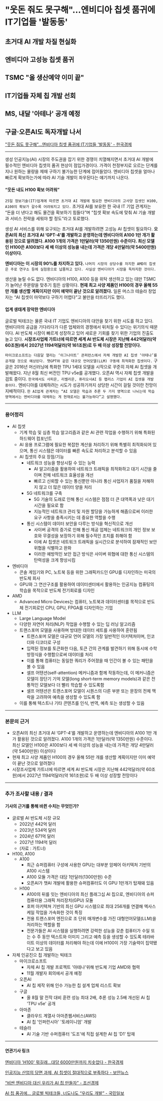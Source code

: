 # "웃돈 줘도 못구해"…엔비디아 칩셋 품귀에 IT기업들 '발동동'
## 초거대 AI 개발 차질 현실화
## 엔비디아 고성능 칩셋 품귀
## TSMC "올 생산예약 이미 끝"
## IT기업들 자체 칩 개발 선회
## MS, 내달 '아테나' 공개 예정
## 구글·오픈AI도 독자개발 나서
["웃돈 줘도 못구해"…엔비디아 칩셋 품귀에 IT기업들 '발동동' - 한국경제](https://n.news.naver.com/article/newspaper/015/0004906628?date=20231026)

---

생성 인공지능(AI) 시장의 주도권을 잡기 위한 경쟁이 치열해지면서 초거대 AI 개발에 필수적인 엔비디아 칩셋의 품귀 현상이 점입가경이다. 가격이 천정부지로 오르는 단계를 지나 원하는 물량을 제때 구하기 불가능한 단계에 접어들었다. 엔비디아 칩셋을 얼마나 빠르게 확보하는가에 따라 AI 기술 개발이 좌우된다는 얘기까지 나온다.

#### “웃돈 내도 H100 확보 어려워”

`25일 정보기술(IT)업계에 따르면 초거대 AI 개발에 필요한 엔비디아의 고사양 칩셋인 H100, A100의 확보가 갈수록 어려워지고 있다.` 초거대 AI를 보유한 한 국내 IT 기업 관계자는 “돈을 더 낸다고 해도 물건을 확보하기 힘들다”며 “칩셋 확보 속도에 맞춰 AI 기술 개발과 서비스 전략을 세워야 할 정도”라고 토로했다.

생성 AI 서비스를 위해 요구되는 초거대 AI를 개발하려면 고성능 AI 칩셋이 필요하다. **오픈AI의 최신 초거대 AI ‘GPT-4’를 개발하고 운영하는데 엔비디아의 A100 1만 개가 활용된 것으로 알려졌다. A100 1개의 가격은 1만달러(약 1350만원) 수준이다. 최신 모델인 H100은 A100보다 세 배 이상의 성능을 내는데 가격은 개당 4만달러(약 5400만원) 이상이다.**

**엔비디아는 이 시장의 90%를 차지하고 있다.** `나머지 시장의 상당수를 차지한 AMD의 칩셋은 주로 연구소 등에 실험용으로 납품하고 있다. 사실상 엔비디아가 시장을 독차지한 것이다.`

생산을 늘릴 수도 없다. 엔비디아의 H100, A100 등을 위탁 생산하고 있는 대만 TSMC가 늘어난 주문량을 맞추기 힘든 상황이다. **현재 최고 사양 제품인 H100의 경우 올해 55만 개를 생산할 계획이지만 이미 예약이 끝난 것으로 알려졌다.** 일론 머스크 테슬라 창업자는 “AI 칩셋이 마약보다 구하기 어렵다”고 불만을 터뜨리기도 했다.

#### 업계 생태계 장악한 엔비디아

글로벌 빅테크는 물론 국내 IT 기업도 엔비디아의 대안을 찾기 위한 시도를 하고 있다. 엔비디아의 공급을 기다리다가 다른 업체와의 경쟁에서 뒤처질 수 있다는 위기의식 때문이다. AI 반도체 시장이 빠르게 성장하고 있어 새로운 기회를 찾기 위한 기업의 진출도 늘고 있다. **시장조사업체 가트너에 따르면 세계 AI 반도체 시장은 지난해 442억달러(약 60조원)에서 2027년 1194억달러(약 161조원)로 두 배 이상 성장할 전망이다.**

`마이크로소프트는 다음달 열리는 ‘이그나이트’ 콘퍼런스에서 자체 개발한 AI 칩셋 ‘아테나’를 공개할 것으로 예상된다. 챗GPT와 같은 대규모 언어모델(LLM) 구동에 최적화한 칩셋이다.` 구글은 2016년 머신러닝에 특화한 TPU 1세대 모델을 시작으로 꾸준히 자체 AI 칩셋을 개발해왔다. 지난 8월 최신 버전인 TPU v5e를 공개했다. 오픈AI 역시 자체 칩셋 개발을 검토 중이다. `한국에서도 사피온, 리벨리온, 퓨리오사AI 등 팹리스 기업이 AI 칩셋을 개발 중이다.` 엔비디아를 대체하려는 시도가 성공하기까지 상당한 시간이 걸릴 것이란 전망이 지배적이다. `한 AI업계 관계자는 “AI 모델은 학습과 추론 두 가지 영역으로 나뉘는데 학습 영역에서는 엔비디아를 대체하는 게 현재로서는 불가능하다”고 설명했다.`

---

### 용어정리

* AI 칩셋
    * 기계 학습 및 심층 학습 알고리즘과 같은 AI 관련 작업을 수행하기 위해 특화된 하드웨어 컴포넌트
    * AI 응용 프로그램에 필요한 복잡한 계산을 처리하기 위해 특별히 최적화되어 있으며, 통신 시스템은 데이터를 빠른 속도로 처리하고 분석할 수 있음
    * AI 칩셋의 주요 장점/기능
        * 네트워크 성능을 향상시킬 수 있는 능력
            * AI 알고리즘을 활용하여 네트워크 트래픽을 최적화하고 대기 시간을 줄이며 전체 네트워크 효율성을 개선
            * 빠르고 신뢰할 수 있는 통신뿐만 아니라 통신 사업자가 품질을 저해하지 않고 더 많은 데이터 양을 처리
        * 5G 네트워크를 구축
            * 5G 기술의 도래로 인해 통신 시스템은 점점 더 큰 대역폭과 낮은 대기 시간을 필요로 함
            * 지능적인 네트워크 관리 및 자원 할당을 가능하게 해줌으로써 이러한 요구 사항을 충족시키는 데 중요한 역할을 수행
        * 통신 시스템이 데이터 보안을 다루는 방식을 혁신적으로 개선
            * 사이버 공격의 증가로 인해 통신 제공 업체는 네트워크의 개인 정보 보호와 무결성을 보장하기 위해 필수적인 조치를 취해야 함
            * 이에 AI 칩셋은 네트워크 트래픽을 실시간으로 분석하여 잠재적인 보안 위협을 식별하고 완화
            * 이러한 예방적인 보안 접근 방식은 사이버 위협에 대한 통신 시스템의 탄력성을 크게 향상시킴
* 엔비디아
    * 콘솔 게임기와 PC, 노트북 등을 위한 그래픽카드인 GPU를 디자인하는 미국의 반도체 회사
    * GPU와 그 연산구조를 활용하여 데이터센터에서 활용하는 인공지능 컴퓨팅의 학습을 목적으로 반도체 전기회로를 디자인
* AMD
    * Advanced Micro Devices는 컴퓨터, 노트북과 데이터센터를 목적으로 반도체 전기회로인 CPU, GPU, FPGA를 디자인하는 기업
* LLM
    * Large Language Model
    * 다양한 자연어 처리(NLP) 작업을 수행할 수 있는 딥 러닝 알고리즘
    * 트랜스포머 모델을 사용하며 방대한 데이터 세트를 사용하여 훈련됨
        * 트랜스포머 모델은 대규모 언어 모델의 가장 일반적인 아키텍처이며, 인코더와 디코더로 구성
        *  입력된 정보를 토큰화한 다음, 토큰 간의 관계를 발견하기 위해 동시에 수학 방정식을 수행함으로써 데이터를 처리
        * 이를 통해 컴퓨터는 동일한 쿼리가 주어졌을 때 인간이 볼 수 있는 패턴을 볼 수 있음
        * 셀프 어텐션(self-attention) 메커니즘과 함께 작동하는데, 이 메커니즘은 모델이 장단기 기억 모델(long short-term memory models)과 같은 전통적인 모델보다 더 빨리 학습할 수 있도록함
        * 셀프 어텐션은 트랜스포머 모델이 시퀀스의 다른 부분 또는 문장의 전체 맥락을 고려하여 예측을 생성할 수 있도록 함
    * 이를 통해 텍스트나 기타 콘텐츠를 인식, 번역, 예측 또는 생성할 수 있음
---

### 본문의 근거 

* 오픈AI의 최신 초거대 AI ‘GPT-4’를 개발하고 운영하는데 엔비디아의 A100 1만 개가 활용된 것으로 알려졌다. A100 1개의 가격은 1만달러(약 1350만원) 수준이다. 최신 모델인 H100은 A100보다 세 배 이상의 성능을 내는데 가격은 개당 4만달러(약 5400만원) 이상이다
* 현재 최고 사양 제품인 H100의 경우 올해 55만 개를 생산할 계획이지만 이미 예약이 끝난 것으로 알려졌다
* 시장조사업체 가트너에 따르면 세계 AI 반도체 시장은 지난해 442억달러(약 60조원)에서 2027년 1194억달러(약 161조원)로 두 배 이상 성장할 전망이다

---

### 추가 조사할 내용 / 결과 
#### 기사의 근거를 통해 바뀐 수치는 무엇인가?

* 글로벌 AI 반도체 시장 규모 
    * 2022년 442억 달러
    * 2023년 534억 달러
    * 2024년 671억 달러
    * 2027년 1194억 달러
    * (자료 : 가트너)
* H100, A100
    * A100
        * 최근 슈퍼컴퓨터 구성에 사용한 GPU는 대부분 암페어 아키텍처 기반의 A100 시스템
        * A100 모듈 가격은 대당 1만달러(1300만원) 수준
        * 오픈AI가 챗AI 개발에 활용한 슈퍼컴퓨터도 이 GPU 1만개가 탑재돼 있음
    * H100
        * A100의 뒤를 잇는 엔비디아의 최신 플래그십 AI 칩으로, 엔비디아의 슈퍼컴퓨터용 그래픽 처리장치(GPU) 모듈
        * 호퍼 아키텍쳐 기반의 최신 GPU 시스템으로 최대 256개를 연결해 엑사스케일 작업을 가속화한 것이 특징
        * 전용 트랜스포머 엔진으로 조 단위 매개변수를 가진 대형언어모델(LLM)을 처리하는 역할을 함
        * 전문가들은 AI 시스템을 실행하려면 강력한 성능을 갖춘 컴퓨터가 수일 또는 수 주 동안 텍스트와 이미지 그리고 예측 등을 생성할 수 있도록 테라바이트 이상의 데이터를 처리해야 하는데 이에 H100이 가장 기술력이 집약됐다고 보고 있음
* 자체 인공진으 칩 개발하는 빅테크
    * 마이크로소프트
        * 자체 AI 칩 개발 프로젝트 '아테나'위해 반도체 기업 AMD와 협력
        * 11월 개발자 회의에서 공개 예정
    * 오픈AI
        * AI 칩 제작 위해 인수 가능한 칩 설계 업체 리스트 확보
    * 구글
        * 올 8월 말 전작 대비 훈련 성능 최대 2배, 추론 성능 2.5배 개선된 Ai 칩 'TPU v5e' 공개
    * 아마존
        * 클라우드 계열사 아마존웹서비스(AWS)
        * AI 칩 '인퍼런시아' '토레이니엄' 개발
    * 테슬라
        * AI 기술 기반 수퍼컴퓨터 '도조'에 직접 설계한 AI 칩 'D1' 탑재
--- 

#### 연관기사 링크

[엔비디아 'H100' 뭐길래…대당 6000만원까지 치솟았다 - 한국경제](https://www.hankyung.com/article/202304201031i)

[인공지능 산업의 당면 과제, AI 칩셋이 절대적으로 부족하다 - 보안뉴스](https://m.boannews.com/html/detail.html?tab_type=1&idx=120683)

[“비싼 엔비디아 대신 우리가 AI 칩 만들자” - 조선경제](https://www.chosun.com/economy/tech_it/2023/10/17/63KWGU65MNGCLC52NPDHY2JGZE/)

[AI 칩 품귀에… 글로벌 빅테크들, 너도나도 “우리도 개발” - 국민일보](https://m.kmib.co.kr/view.asp?arcid=0924324282&code=11151400&cp=nv)
